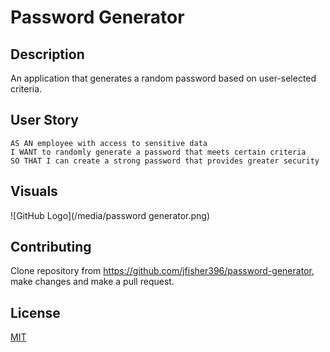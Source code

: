 # Password Generator

## Description

An application that generates a random password based on user-selected criteria. 

## User Story

```
AS AN employee with access to sensitive data
I WANT to randomly generate a password that meets certain criteria
SO THAT I can create a strong password that provides greater security
```
## Visuals

![GitHub Logo](/media/password generator.png)

## Contributing

Clone repository from https://github.com/jfisher396/password-generator, make changes and make a pull request.

## License

[MIT](https://choosealicense.com/licenses/mit/)

